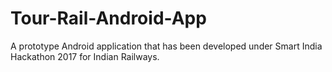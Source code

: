 # Tour-Rail-Android-App
A prototype Android application that has been developed under Smart India Hackathon 2017 for Indian Railways.
